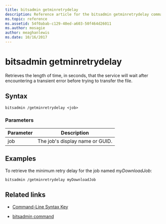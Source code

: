 ```yaml
---
title: bitsadmin getminretrydelay
description: Reference article for the bitsadmin getminretrydelay command, which retrieves the length of time, in seconds, that the service waits after encountering a transient error before trying to transfer the file.
ms.topic: reference
ms.assetid: 54f0abab-c129-40ed-a603-50f464d26011
ms.author: mosagie
author: meaghanlewis
ms.date: 10/16/2017
---
```


# bitsadmin getminretrydelay

Retrieves the length of time, in seconds, that the service will wait after encountering a transient error before trying to transfer the file.

## Syntax

```
bitsadmin /getminretrydelay <job>
```

### Parameters

| Parameter | Description |
| -------------- | -------------- |
| job | The job's display name or GUID. |

## Examples

To retrieve the minimum retry delay for the job named *myDownloadJob*:

```
bitsadmin /getminretrydelay myDownloadJob
```

## Related links

- [Command-Line Syntax Key](command-line-syntax-key.md)

- [bitsadmin command](bitsadmin.md)
